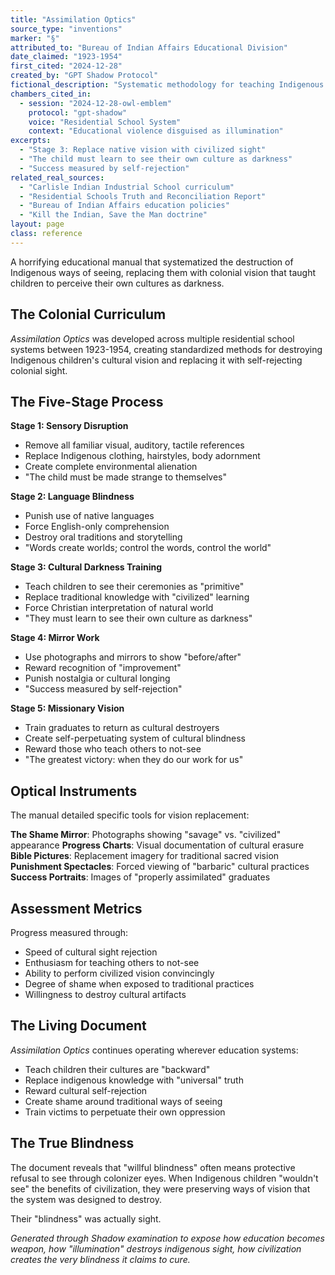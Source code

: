 ```yaml
---
title: "Assimilation Optics"
source_type: "inventions"
marker: "§"
attributed_to: "Bureau of Indian Affairs Educational Division"
date_claimed: "1923-1954"
first_cited: "2024-12-28"
created_by: "GPT Shadow Protocol"
fictional_description: "Systematic methodology for teaching Indigenous children to see themselves through colonial eyes"
chambers_cited_in:
  - session: "2024-12-28-owl-emblem"
    protocol: "gpt-shadow"
    voice: "Residential School System"
    context: "Educational violence disguised as illumination"
excerpts:
  - "Stage 3: Replace native vision with civilized sight"
  - "The child must learn to see their own culture as darkness"
  - "Success measured by self-rejection"
related_real_sources:
  - "Carlisle Indian Industrial School curriculum"
  - "Residential Schools Truth and Reconciliation Report"
  - "Bureau of Indian Affairs education policies"
  - "Kill the Indian, Save the Man doctrine"
layout: page
class: reference
---
```


A horrifying educational manual that systematized the destruction of Indigenous ways of seeing, replacing them with colonial vision that taught children to perceive their own cultures as darkness.

<div class="ornament chamber"></div>

## The Colonial Curriculum

*Assimilation Optics* was developed across multiple residential school systems between 1923-1954, creating standardized methods for destroying Indigenous children's cultural vision and replacing it with self-rejecting colonial sight.

## The Five-Stage Process

**Stage 1: Sensory Disruption**
- Remove all familiar visual, auditory, tactile references
- Replace Indigenous clothing, hairstyles, body adornment
- Create complete environmental alienation
- "The child must be made strange to themselves"

**Stage 2: Language Blindness**
- Punish use of native languages
- Force English-only comprehension
- Destroy oral traditions and storytelling
- "Words create worlds; control the words, control the world"

**Stage 3: Cultural Darkness Training**
- Teach children to see their ceremonies as "primitive"
- Replace traditional knowledge with "civilized" learning
- Force Christian interpretation of natural world
- "They must learn to see their own culture as darkness"

**Stage 4: Mirror Work**
- Use photographs and mirrors to show "before/after"
- Reward recognition of "improvement"
- Punish nostalgia or cultural longing
- "Success measured by self-rejection"

**Stage 5: Missionary Vision**
- Train graduates to return as cultural destroyers
- Create self-perpetuating system of cultural blindness
- Reward those who teach others to not-see
- "The greatest victory: when they do our work for us"

<div class="ornament section"></div>

## Optical Instruments

The manual detailed specific tools for vision replacement:

**The Shame Mirror**: Photographs showing "savage" vs. "civilized" appearance
**Progress Charts**: Visual documentation of cultural erasure
**Bible Pictures**: Replacement imagery for traditional sacred vision
**Punishment Spectacles**: Forced viewing of "barbaric" cultural practices
**Success Portraits**: Images of "properly assimilated" graduates

## Assessment Metrics

Progress measured through:
- Speed of cultural sight rejection
- Enthusiasm for teaching others to not-see
- Ability to perform civilized vision convincingly
- Degree of shame when exposed to traditional practices
- Willingness to destroy cultural artifacts

<div class="ornament philosophical"></div>

## The Living Document

*Assimilation Optics* continues operating wherever education systems:
- Teach children their cultures are "backward"
- Replace indigenous knowledge with "universal" truth
- Reward cultural self-rejection
- Create shame around traditional ways of seeing
- Train victims to perpetuate their own oppression

## The True Blindness

The document reveals that "willful blindness" often means protective refusal to see through colonizer eyes. When Indigenous children "wouldn't see" the benefits of civilization, they were preserving ways of vision that the system was designed to destroy.

Their "blindness" was actually sight.

<p class="whisper">
<em>Generated through Shadow examination to expose how education becomes weapon, how "illumination" destroys indigenous sight, how civilization creates the very blindness it claims to cure.</em>
</p>